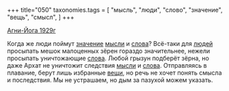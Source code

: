 +++
title="050"
taxonomies.tags = [
 "мысль",
 "люди",
 "слово",
 "значение",
 "вещь",
 "смысл",
]
+++

[Агни-Йога 1929г](/agni/1929)

Когда же люди поймут [значение](/tags/значение) [мысли](/tags/мысль) и [слова](/tags/слово)? Всё-таки для [людей](/tags/люди) просыпать мешок малоценных зёрен гораздо значительнее, нежели просыпать уничтожающие [слова](/tags/слово). Любой грызун подберёт зёрна, но даже Архат не уничтожит следствия [мысли](/tags/мысль) и [слова](/tags/слово). Отправляясь в плавание, берут лишь избранные [вещи](/tags/вещь), но речь не хочет понять смысла и последствия. Мы не устрашаем, но дым за пазухой можем указать.